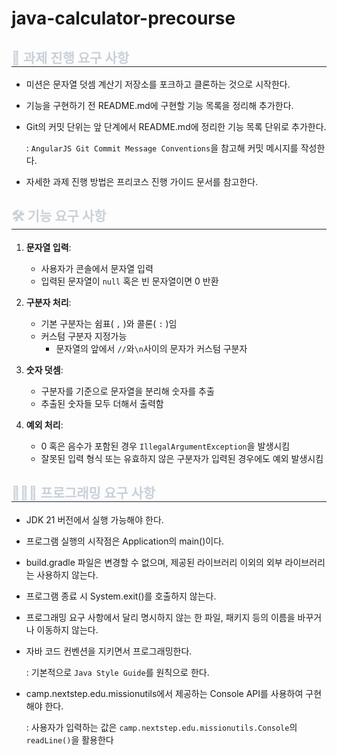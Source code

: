 # java-calculator-precourse

<h2 style="border-bottom: 1px solid #21262d; color: #c9d1d9;"> 📜 과제 진행 요구 사항 </h2>

- 미션은 문자열 덧셈 계산기 저장소를 포크하고 클론하는 것으로 시작한다.

- 기능을 구현하기 전 README.md에 구현할 기능 목록을 정리해 추가한다.

- Git의 커밋 단위는 앞 단계에서 README.md에 정리한 기능 목록 단위로 추가한다.

  : `AngularJS Git Commit Message Conventions`을 참고해 커밋 메시지를 작성한다.

- 자세한 과제 진행 방법은 프리코스 진행 가이드 문서를 참고한다.

<h2 style="border-bottom: 1px solid #21262d; color: #c9d1d9;"> 🛠️ 기능 요구 사항 </h2>

1. **문자열 입력**:
   - 사용자가 콘솔에서 문자열 입력
   - 입력된 문자열이 `null` 혹은 빈 문자열이면 0 반환
   
2. **구분자 처리**:
   - 기본 구분자는 쉼표( `,` )와 콜론( `:` )임
   - 커스텀 구분자 지정가능
     - 문자열의 앞에서 `//`와`\n`사이의 문자가 커스텀 구분자
   
3. **숫자 덧셈**:
   - 구분자를 기준으로 문자열을 분리해 숫자를 추출
   - 추출된 숫자들 모두 더해서 출력함
   
4. **예외 처리**:
   - 0 혹은 음수가 포함된 경우 `IllegalArgumentException`을 발생시킴
   - 잘못된 입력 형식 또는 유효하지 않은 구분자가 입력된 경우에도 예외 발생시킴

<h2 style="border-bottom: 1px solid #21262d; color: #c9d1d9;"> 👩🏻‍💻 프로그래밍 요구 사항 </h2>

- JDK 21 버전에서 실행 가능해야 한다.

- 프로그램 실행의 시작점은 Application의 main()이다.

- build.gradle 파일은 변경할 수 없으며, 제공된 라이브러리 이외의 외부 라이브러리는 사용하지 않는다.

- 프로그램 종료 시 System.exit()를 호출하지 않는다.

- 프로그래밍 요구 사항에서 달리 명시하지 않는 한 파일, 패키지 등의 이름을 바꾸거나 이동하지 않는다.

- 자바 코드 컨벤션을 지키면서 프로그래밍한다.

  : 기본적으로 `Java Style Guide`를 원칙으로 한다.

- camp.nextstep.edu.missionutils에서 제공하는 Console API를 사용하여 구현해야 한다.

  : 사용자가 입력하는 값은 `camp.nextstep.edu.missionutils.Console`의 `readLine()`을 활용한다
